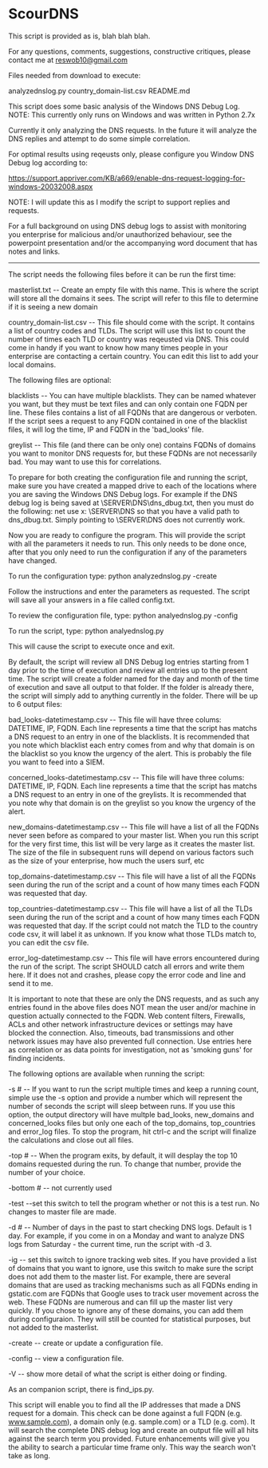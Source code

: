ScourDNS
========


This script is provided as is, blah blah blah.

For any questions, comments, suggestions, constructive critiques, please contact me at reswob10@gmail.com

Files needed from download to execute:

analyzednslog.py
country_domain-list.csv
README.md

This script does some basic analysis of the Windows DNS Debug Log.  NOTE: This currently only runs on Windows and was written in Python 2.7x

Currently it only analyzing the DNS requests.  In the future it will analyze the DNS replies and attempt to do some simple correlation.

For optimal results using reqeusts only, please configure you Window DNS Debug log according to:

https://support.appriver.com/KB/a669/enable-dns-request-logging-for-windows-20032008.aspx

NOTE:  I will update this as I modify the script to support replies and requests.

For a full background on using DNS debug logs to assist with monitoring you enterprise for malicious and/or unauthorized behaviour, see the powerpoint presentation and/or the accompanying word document that has notes and links.

--------------------------------------------------------------------

The script needs the following files before it can be run the first time:

masterlist.txt 
	-- Create an empty file with this name.  This is where the script will store all the domains it sees.  The script will refer to this file to determine if it is seeing a new domain

country_domain-list.csv
	-- This file should come with the script.  It contains a list of country codes and TLDs.  The script will use this list to count the number of times each TLD or country was reqeusted via DNS.  This could come in handy if you want to know how many times people in your enterprise are contacting a certain country.  You can edit this list to add your local domains.

The following files are optional:

blacklists
	-- You can have multiple blacklists.  They can be named whatever you want, but they must be text files and can only contain one FQDN per line.  These files contains a list of all FQDNs that are dangerous or verboten.  If the script sees a request to any FQDN contained in one of the blacklist files, it will log the time, IP and FQDN in the 'bad_looks' file.

greylist
	-- This file (and there can be only one) contains FQDNs of domains you want to monitor DNS requests for, but these FQDNs are not necessarily bad.  You may want to use this for correlations.

To prepare for both creating the configuration file and running the script, make sure you have created a mapped drive to each of the locations where you are saving the Windows DNS Debug logs.  For example if the DNS debug log is being saved at \\SERVER\DNS\dns_dbug.txt, then you must do the following:  net use x: \\SERVER\DNS so that you have a valid path to dns_dbug.txt.  Simply pointing to \\SERVER\DNS does not currently work.

Now you are ready to configure the program.  This will provide the script with all the parameters it needs to run.  This only needs to be done once, after that you only need to run the configuration if any of the parameters have changed.

To run the configuration type:  python analyzednslog.py -create

Follow the instructions and enter the parameters as requested.  The script will save all your answers in a file called config.txt.

To review the configuration file, type: python analyednslog.py -config

To run the script, type: python analyednslog.py

This will cause the script to execute once and exit.

By default, the script will review all DNS Debug log entries starting from 1 day prior to the time of execution and review all entries up to the present time.  The script will create a folder named for the day and month of the time of execution and save all output to that folder.  If the folder is already there, the script will simply add to anything currently in the folder.  There will be up to 6 output files:

bad_looks-datetimestamp.csv
	-- This file will have three colums: DATETIME, IP, FQDN.  Each line represents a time that the script has matchs a DNS request to an entry in one of the blacklists.  It is recommended that you note which blacklist each entry comes from and why that domain is on the blacklist so you know the urgency of the alert.  This is probably the file you want to feed into a SIEM.

concerned_looks-datetimestamp.csv
	-- This file will have three colums: DATETIME, IP, FQDN.  Each line represents a time that the script has matchs a DNS request to an entry in one of the greylists.  It is recommended that you note why that domain is on the greylist so you know the urgency of the alert.  

new_domains-datetimestamp.csv
	-- This file will have a list of all the FQDNs never seen before as compared to your master list.  When you run this script for the very first time, this list will be very large as it creates the master list.  The size of the file in subsequent runs will depend on various factors such as the size of your enterprise, how much the users surf, etc

top_domains-datetimestamp.csv
	-- This file will have a list of all the FQDNs seen during the run of the script and a count of how many times each FQDN was requested that day.  

top_countries-datetimestamp.csv
	-- This file will have a list of all the TLDs seen during the run of the script and a count of how many times each FQDN was requested that day.  If the script could not match the TLD to the country code csv, it will label it as unknown.  If you know what those TLDs match to, you can edit the csv file.

error_log-datetimestamp.csv
	-- This file will have errors encountered during the run of the script.  The script SHOULD catch all errors and write them here.  If it does not and crashes, please copy the error code and line and send it to me.


It is important to note that these are only the DNS requests, and as such any entries found in the above files does NOT mean the user and/or machine in question actually connected to the FQDN.  Web content filters, Firewalls, ACLs and other network infrastructure devices or settings may have blocked the connection.  Also, timeouts, bad transmissions and other network issues may have also prevented full connection.  Use entries here as correlation or as data points for investigation, not as 'smoking guns' for finding incidents.

The following options are available when running the script:

-s #
	-- If you want to run the script multiple times and keep a running count, simple use the -s option and provide a number which will represent the number of seconds the script will sleep between runs.  If you use this option, the output directory will have multple bad_looks, new_domains and concerned_looks files but only one each of the top_domains, top_countries and error_log files.  To stop the program, hit ctrl-c and the script will finalize the calculations and close out all files.

-top #
	-- When the program exits, by default, it will desplay the top 10 domains requested during the run.  To change that number, provide the number of your choice.

-bottom # 
	-- not currently used

-test
	--set this switch to tell the program whether or not this is a test run.  No changes to master file are made.

-d #
	-- Number of days in the past to start checking DNS logs.  Default is 1 day.  For example, if you come in on a Monday and want to analyze DNS logs from Saturday - the current time, run the script with -d 3.

-ig
	-- set this switch to ignore tracking web sites.  If you have provided a list of domains that you want to ignore, use this switch to make sure the script does not add them to the master list.  For example, there are several domains that are used as tracking mechanisms such as all FQDNs ending in gstatic.com are FQDNs that Google uses to track user movement across the web.  These FQDNs are numerous and can fill up the master list very quickly.  If you chose to ignore any of these domains, you can add them during configuraion.  They will still be counted for statistical purposes, but not added to the masterlist.

-create
	-- create or update a configuration file.

-config
	-- view a configuration file.

-V
	-- show more detail of what the script is either doing or finding.


As an companion script, there is find_ips.py.

This script will enable you to find all the IP addresses that made a DNS request for a domain.  This check can be done against a full FQDN (e.g. www.sample.com), a domain only (e.g. sample.com) or a TLD (e.g. com).  It will search the complete DNS debug log and create an output file will all hits against the search term you provided.  Future enhancements will give you the ability to search a particular time frame only.  This way the search won't take as long.  








